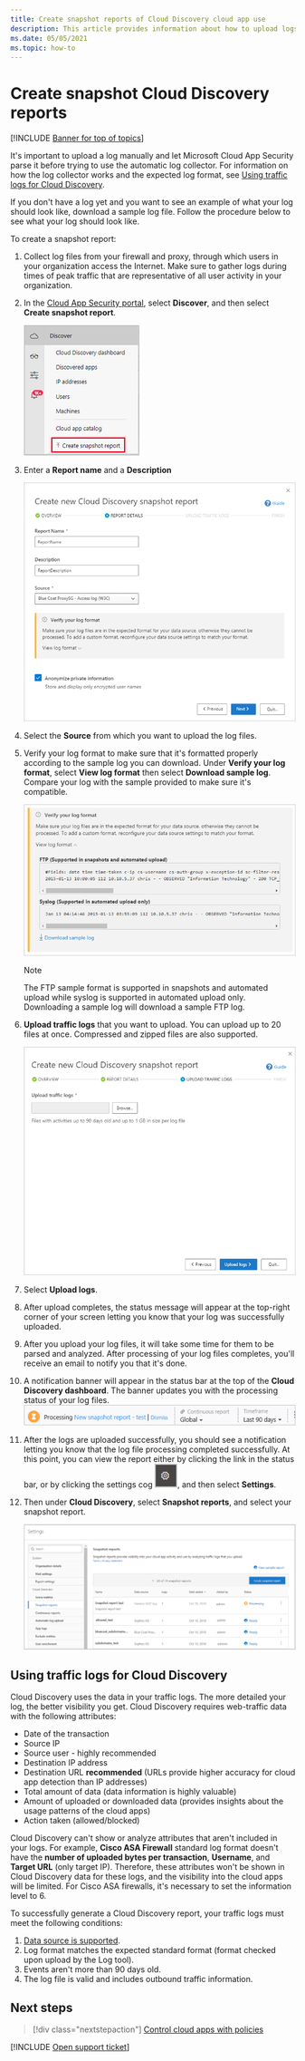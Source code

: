 ```yaml
---
title: Create snapshot reports of Cloud Discovery cloud app use
description: This article provides information about how to upload logs manually to create a snapshot report of your Cloud Discovery apps.
ms.date: 05/05/2021
ms.topic: how-to
---
```

# Create snapshot Cloud Discovery reports

[!INCLUDE [Banner for top of topics](includes/banner.md)]

It's important to upload a log manually and let Microsoft Cloud App Security parse it before trying to use the automatic log collector. For information on how the log collector works and the expected log format, see [Using traffic logs for Cloud Discovery](#log-format).

If you don't have a log yet and you want to see an example of what your log should look like, download a sample log file. Follow the procedure below to see what your log should look like.

To create a snapshot report:

1. Collect log files from your firewall and proxy, through which users in your organization access the Internet. Make sure to gather logs during times of peak traffic that are representative of all user activity in your organization.

1. In the [Cloud App Security portal](https://portal.cloudappsecurity.com/), select **Discover**, and then select **Create snapshot report**.

    ![Create new snapshot report.](media/create-new-snapshot-report.png)

1. Enter a **Report name** and a **Description**

    ![New snapshot report.](media/new-snapshot-report.png)

1. Select the **Source** from which you want to upload the log files.

1. Verify your log format to make sure that it's formatted properly according to the sample log you can download. Under **Verify your log format**, select **View log format** then select **Download sample log**. Compare your log with the sample provided to make sure it's compatible.

    ![Verify your log format.](media/cloud-discovery-snapshot-verify.png)

    > [!NOTE]
    > The FTP sample format is supported in snapshots and automated upload while syslog is supported in automated upload only. Downloading a sample log will download a sample FTP log.

1. **Upload traffic logs** that you want to upload. You can upload up to 20 files at once. Compressed and zipped files are also supported.

    ![Upload traffic logs.](media/upload-traffic-logs.png)

1. Select **Upload logs**.

1. After upload completes, the status message will appear at the top-right corner of your screen letting you know that your log was successfully uploaded.

1. After you upload your log files, it will take some time for them to be parsed and analyzed.
    After processing of your log files completes, you'll receive an email to notify you that it's done.

1. A notification banner will appear in the status bar at the top of the **Cloud Discovery dashboard**. The banner updates you with the processing status of your log files.
    ![processing log file menu bar.](media/processing-log-file-menu-bar.png)

1. After the logs are uploaded successfully, you should see a notification letting you know that the log file processing completed successfully. At this point, you can view the report either by clicking the link in the status bar, or by clicking the settings cog ![settings icon.](media/settings-icon.png "settings icon"), and then select **Settings**.

1. Then under  **Cloud Discovery**, select **Snapshot reports**, and select your snapshot report.

    ![snapshot report management.](media/snapshot-report-management.png)

## Using traffic logs for Cloud Discovery <a name="log-format"></a>

Cloud Discovery uses the data in your traffic logs. The more detailed your log, the better visibility you get. Cloud Discovery requires web-traffic data with the following attributes:

- Date of the transaction
- Source IP
- Source user - highly recommended
- Destination IP address
- Destination URL **recommended** (URLs provide higher accuracy for cloud app detection than IP addresses)
- Total amount of data (data information is highly valuable)
- Amount of uploaded or downloaded data (provides insights about the usage patterns of the cloud apps)
- Action taken (allowed/blocked)

Cloud Discovery can't show or analyze attributes that aren't included in your logs.
For example, **Cisco ASA Firewall** standard log format doesn't have the **number of uploaded bytes per transaction**, **Username**, and  **Target URL** (only target IP).
Therefore, these attributes won't be shown in Cloud Discovery data for these logs, and the visibility into the cloud apps will be limited. For Cisco ASA firewalls, it's necessary to set the information level to 6.

To successfully generate a Cloud Discovery report, your traffic logs must meet the following conditions:

1. [Data source is supported](set-up-cloud-discovery.md#supported-firewalls-and-proxies).
2. Log format matches the expected standard format (format checked upon upload by the Log tool).
3. Events aren't more than 90 days old.
4. The log file is valid and includes outbound traffic information.

## Next steps

> [!div class="nextstepaction"]
> [Control cloud apps with policies](control-cloud-apps-with-policies.md)

[!INCLUDE [Open support ticket](includes/support.md)]

